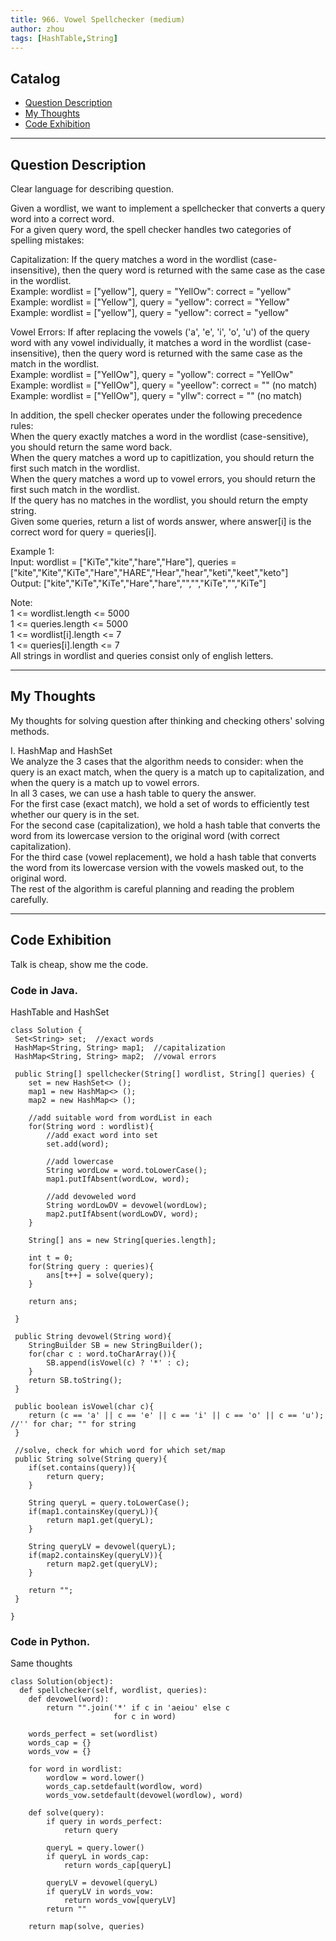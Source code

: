 ```yaml
---
title: 966. Vowel Spellchecker (medium)                  
author: zhou      
tags: [HashTable,String]          
---
```


       

## Catalog  
+ [Question Description](#partI)
+ [My Thoughts](#partII)
+ [Code Exhibition](#partIII)

----------------------------------

## Question Description
Clear language for describing question.       

Given a wordlist, we want to implement a spellchecker that converts a query word into a correct word.     
For a given query word, the spell checker handles two categories of spelling mistakes:      

Capitalization: If the query matches a word in the wordlist (case-insensitive), then the query word is returned with the same case as the case in the wordlist.    
Example: wordlist = ["yellow"], query = "YellOw": correct = "yellow"    
Example: wordlist = ["Yellow"], query = "yellow": correct = "Yellow"    
Example: wordlist = ["yellow"], query = "yellow": correct = "yellow"     

Vowel Errors: If after replacing the vowels ('a', 'e', 'i', 'o', 'u') of the query word with any vowel individually, it matches a word in the wordlist (case-insensitive), then the query word is returned with the same case as the match in the wordlist.     
Example: wordlist = ["YellOw"], query = "yollow": correct = "YellOw"   
Example: wordlist = ["YellOw"], query = "yeellow": correct = "" (no match)     
Example: wordlist = ["YellOw"], query = "yllw": correct = "" (no match)     

In addition, the spell checker operates under the following precedence rules:     
When the query exactly matches a word in the wordlist (case-sensitive), you should return the same word back.    
When the query matches a word up to capitlization, you should return the first such match in the wordlist.   
When the query matches a word up to vowel errors, you should return the first such match in the wordlist.    
If the query has no matches in the wordlist, you should return the empty string.     
Given some queries, return a list of words answer, where answer[i] is the correct word for query = queries[i].     

Example 1:      
Input: wordlist = ["KiTe","kite","hare","Hare"], queries = ["kite","Kite","KiTe","Hare","HARE","Hear","hear","keti","keet","keto"]    
Output: ["kite","KiTe","KiTe","Hare","hare","","","KiTe","","KiTe"]      

Note:      
1 <= wordlist.length <= 5000   
1 <= queries.length <= 5000   
1 <= wordlist[i].length <= 7   
1 <= queries[i].length <= 7     
All strings in wordlist and queries consist only of english letters.      



----------------------------------

## My Thoughts
My thoughts for solving question after thinking and checking others' solving methods.        

I. HashMap and HashSet     
We analyze the 3 cases that the algorithm needs to consider: when the query is an exact match, when the query is a match up to capitalization, and when the query is a match up to vowel errors.      
In all 3 cases, we can use a hash table to query the answer.         
For the first case (exact match), we hold a set of words to efficiently test whether our query is in the set.    
For the second case (capitalization), we hold a hash table that converts the word from its lowercase version to the original word (with correct capitalization).    
For the third case (vowel replacement), we hold a hash table that converts the word from its lowercase version with the vowels masked out, to the original word.    
The rest of the algorithm is careful planning and reading the problem carefully.     






----------------------------------

## Code Exhibition
Talk is cheap, show me the code.    
### Code in Java.     
HashTable and HashSet      

    class Solution {
     Set<String> set;  //exact words
     HashMap<String, String> map1;  //capitalization
     HashMap<String, String> map2;  //vowal errors
    
     public String[] spellchecker(String[] wordlist, String[] queries) {
        set = new HashSet<> ();
        map1 = new HashMap<> ();
        map2 = new HashMap<> ();
        
        //add suitable word from wordList in each
        for(String word : wordlist){
            //add exact word into set
            set.add(word);
            
            //add lowercase
            String wordLow = word.toLowerCase();
            map1.putIfAbsent(wordLow, word);
            
            //add devoweled word
            String wordLowDV = devowel(wordLow);
            map2.putIfAbsent(wordLowDV, word);
        }
        
        String[] ans = new String[queries.length];
        
        int t = 0;
        for(String query : queries){
            ans[t++] = solve(query);
        }
        
        return ans;
        
     }
    
     public String devowel(String word){
        StringBuilder SB = new StringBuilder();
        for(char c : word.toCharArray()){
            SB.append(isVowel(c) ? '*' : c);
        }
        return SB.toString();
     }
    
     public boolean isVowel(char c){
        return (c == 'a' || c == 'e' || c == 'i' || c == 'o' || c == 'u'); //'' for char; "" for string
     }
    
     //solve, check for which word for which set/map
     public String solve(String query){
        if(set.contains(query)){
            return query;
        }
        
        String queryL = query.toLowerCase();
        if(map1.containsKey(queryL)){
            return map1.get(queryL);
        }
        
        String queryLV = devowel(queryL);
        if(map2.containsKey(queryLV)){
            return map2.get(queryLV);
        }
        
        return "";
     }
        
    }




### Code in Python.   
Same thoughts    

    class Solution(object):
      def spellchecker(self, wordlist, queries):
        def devowel(word):
            return "".join('*' if c in 'aeiou' else c
                           for c in word)

        words_perfect = set(wordlist)
        words_cap = {}
        words_vow = {}

        for word in wordlist:
            wordlow = word.lower()
            words_cap.setdefault(wordlow, word)
            words_vow.setdefault(devowel(wordlow), word)

        def solve(query):
            if query in words_perfect:
                return query

            queryL = query.lower()
            if queryL in words_cap:
                return words_cap[queryL]

            queryLV = devowel(queryL)
            if queryLV in words_vow:
                return words_vow[queryLV]
            return ""

        return map(solve, queries)



